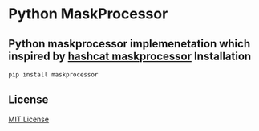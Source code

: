 Python MaskProcessor
====================

Python maskprocessor implemenetation which inspired by [hashcat maskprocessor](https://github.com/hashcat/maskprocessor)
Installation
------------
```sh
pip install maskprocessor
```

License
-------
[MIT License](LICENSE)
